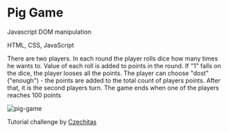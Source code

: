 # Pig Game

Javascript DOM manipulation

HTML, CSS, JavaScript

There are two players. In each round the player rolls dice how many times he wants to. Value of each roll is added to points in the round.
If "1" falls on the dice, the player looses all the points.
The player can choose "dost" ("enough") - the points are added to the total count of players points. After that, it is the second players turn.
The game ends when one of the players reaches 100 points

![pig-game](https://user-images.githubusercontent.com/64001284/98392744-a4430a80-2058-11eb-8040-4b85577ec3f6.png)

Tutorial challenge by [Czechitas](https://www.czechitas.cz/cs/)
